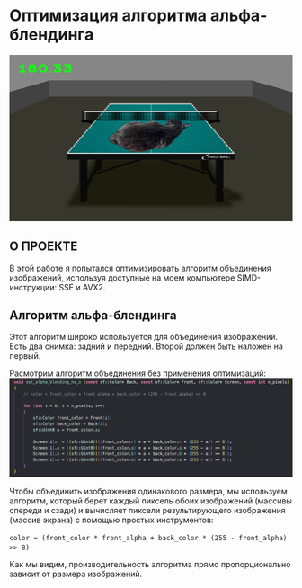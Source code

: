 # Оптимизация алгоритма альфа-блендинга

![Example 1](readme_files/alpha_blending_picture.png)

## О ПРОЕКТЕ

В этой работе я попытался оптимизировать алгоритм объединения изображений, используя доступные на моем компьютере SIMD-инструкции: SSE и AVX2.

## Алгоритм альфа-блендинга

Этот алгоритм широко используется для объединения изображений. Есть два снимка: задний и передний. Второй должен быть наложен на первый. 

Расмотрим алгоритм объединения без применения оптимизаций:
![Algorithm](readme_files/alpha_blending_algorithm.png)

Чтобы объединить изображения одинакового размера, мы используем алгоритм, который берет каждый пиксель обоих изображений (массивы спереди и сзади) и вычисляет пиксели результирующего изображения (массив экрана) с помощью простых инструментов:

``color = (front_color * front_alpha + back_color * (255 - front_alpha) >> 8)``

Как мы видим, производительность алгоритма прямо пропорционально зависит от размера изображений.
